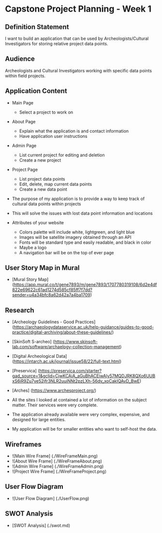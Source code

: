 # Capstone Project Planning - Week 1

## Definition Statement
I want to build an application that can be used by Archeologists/Cultural Investigators for storing relative project data points.

## Audience
Archeologists and Cultural Investigators working with specific data points within field projects.


## Application Content
  - Main Page
    - Select a project to work on
  - About Page
    - Explain what the application is and contact information
    - Have application user instructions
  - Admin Page
    - List current project for editing and deletion
    - Create a new project
  - Project Page
    - List project data points
    - Edit, delete, map current data points
    - Create a new data point

  - The purpose of my application is to provide a way to keep track of cultural data points within projects

  - This will solve the issues with lost data point information and locations

  - Attributes of your website
    - Colors palette will include white, lightgreen, and light blue
    - Images will be satellite imagery obtained through an API
    - Fonts will be standard type and easily readable, and black in color
    - Maybe a logo
    - A navigation bar will be on the top of ever page

## User Story Map in Mural
  - [Mural Story Map] (https://app.mural.co/t/gene7893/m/gene7893/1707780319108/6d2e4df822e69622c61ad1274d585cf85ff7f7dd?sender=u4a34bfc8a62d42a7a4ba1709)

## Research
  - [Archeology Guidelines - Good Practices] (https://archaeologydataservice.ac.uk/help-guidance/guides-to-good-practice/digital-archiving/about-these-guidelines/)
  - [SkinSoft S-archeo] (https://www.skinsoft-lab.com/software/archaelogy-collection-management)
  - [Digital Archeological Data] (https://intarch.ac.uk/journal/issue58/22/full-text.html)
  - [Preservica] (https://preservica.com/starter?gad_source=1&gclid=CjwKCAiA_aGuBhACEiwAly57MQDJRK8QXo6UUBxS6iR9Zu7ye52jfr3NLR2uuiNNt2pzLXh-56dv_xoCakIQAvD_BwE)
  - [Arches] (https://www.archesproject.org/)


  - All the sites I looked at contained a lot of information on the subject matter. Their services were very complete.
  - The application already available were very complex, expensive, and designed for large entities.
  - My application will be for smaller entities who want to self-host the data.

## Wireframes
- ![Main Wire Frame] (./WireFrameMain.png)
- ![About Wire Frame] (./WireFrameAbout.png)
- ![Admin Wire Frame] (./WireFrameAdmin.png)
- ![Project Wire Frame] (./WireFrameProject.png)

## User Flow Diagram
- ![User Flow Diagram] (./UserFlow.png)

## SWOT Analysis
- [SWOT Analysis] (./swot.md)
